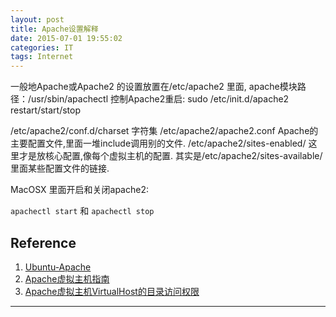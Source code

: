 ```yaml
---
layout: post
title: Apache设置解释
date: 2015-07-01 19:55:02
categories: IT
tags: Internet
---
```


一般地Apache或Apache2 的设置放置在/etc/apache2 里面, apache模块路径：/usr/sbin/apachectl
控制Apache2重启: sudo /etc/init.d/apache2 restart/start/stop

/etc/apache2/conf.d/charset 字符集
/etc/apache2/apache2.conf Apache的主要配置文件,里面一堆include调用别的文件.
/etc/apache2/sites-enabled/ 这里才是放核心配置,像每个虚拟主机的配置. 其实是/etc/apache2/sites-available/里面某些配置文件的链接.


MacOSX 里面开启和关闭apache2:

`apachectl start` 和 `apachectl stop`


## Reference
1. [Ubuntu-Apache](http://wiki.ubuntu.org.cn/index.php?title=Apache&variant=zh-cn)
2. [Apache虚拟主机指南](http://wiki.ubuntu.org.cn/index.php?title=Apache%E8%99%9A%E6%8B%9F%E4%B8%BB%E6%9C%BA%E6%8C%87%E5%8D%97&variant=zh-cn)
3. [Apache虚拟主机VirtualHost的目录访问权限](http://blog.csdn.net/geekcoder/article/details/8937968)

---
